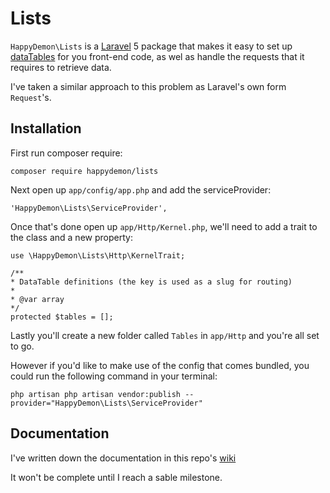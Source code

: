 Lists
=====

`HappyDemon\Lists` is a [Laravel](http://laravel.com) 5 package that makes it easy to set up [dataTables](https://datatables.net) for you front-end
code, as wel as handle the requests that it requires to retrieve data.

I've taken a similar approach to this problem as Laravel's own form `Request`'s.


## Installation

First run composer require:

    composer require happydemon/lists
    
Next open up `app/config/app.php` and add the serviceProvider:

    'HappyDemon\Lists\ServiceProvider',
    
Once that's done open up `app/Http/Kernel.php`, we'll need to add a trait to the class and a new property:

    use \HappyDemon\Lists\Http\KernelTrait;
    
    /**
    * DataTable definitions (the key is used as a slug for routing)
    * 
    * @var array
    */
    protected $tables = [];

Lastly you'll create a new folder called `Tables` in `app/Http` and you're all set to go.

However if you'd like to make use of the config that comes bundled, you could run the following command in your terminal:

    php artisan php artisan vendor:publish --provider="HappyDemon\Lists\ServiceProvider"

## Documentation

I've written down the documentation in this repo's [wiki](https://github.com/happyDemon/Lists/wiki)

It won't be complete until I reach a sable milestone.